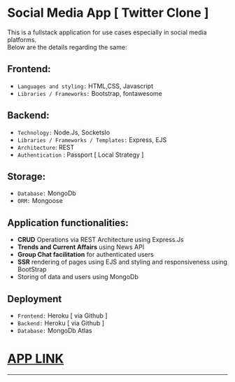 # Social Media App [ Twitter Clone ]

This is a fullstack application for use cases especially in social media platforms.\
Below are the details regarding the same:

## Frontend: 
- `Languages and styling:` HTML,CSS, Javascript
- `Libraries / Frameworks:` Bootstrap, fontawesome

## Backend:
- `Technology:` Node.Js, SocketsIo
- `Libraries / Frameworks / Templates:` Express, EJS
- `Architecture`: REST
- `Authentication` : Passport [ Local Strategy ]

## Storage: 
- `Database:` MongoDb 
- `ORM:` Mongoose

## Application functionalities:

- **CRUD** Operations via REST Architecture using Express.Js
- **Trends and Current Affairs** using News API
- **Group Chat facilitation** for authenticated users
- **SSR** rendering of pages using EJS and styling and responsiveness using BootStrap
- Storing of data and users using MongoDb

## Deployment 
- `Frontend:` Heroku [ via Github ]
- `Backend:` Heroku [ via Github ]
- `Database:` MongoDb Atlas

# [APP LINK](https://twitter-soumen-clone.herokuapp.com)



 ----------------------------------------------------------------------------------------------------------------------------------------------------------
